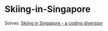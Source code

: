 # Skiing-in-Singapore

Solves: [Skiing in Singapore - a coding diversion](http://geeks.redmart.com/2015/01/07/skiing-in-singapore-a-coding-diversion/)

